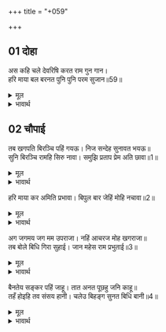 +++
title = "+059"

+++


## 01 दोहा
अस कहि चले देवरिषि करत राम गुन गान।  
हरि माया बल बरनत पुनि पुनि परम सुजान॥59॥  

<details><summary>मूल</summary>

अस कहि चले देवरिषि करत राम गुन गान।  
हरि माया बल बरनत पुनि पुनि परम सुजान॥59॥  
</details>

<details><summary>भावार्थ</summary>

ऐसा कहकर परम सुजान देवर्षि नारदजी श्री रामजी का गुणगान करते हुए और बारम्बार श्री हरि की माया का बल वर्णन करते हुए चले॥59॥  
</details>





## 02 चौपाई
तब खगपति बिरञ्चि पहिं गयऊ। निज सन्देह सुनावत भयऊ॥  
सुनि बिरञ्चि रामहि सिरु नावा। समुझि प्रताप प्रेम अति छावा॥1॥  

<details><summary>मूल</summary>

तब खगपति बिरञ्चि पहिं गयऊ। निज सन्देह सुनावत भयऊ॥  
सुनि बिरञ्चि रामहि सिरु नावा। समुझि प्रताप प्रेम अति छावा॥1॥  
</details>

<details><summary>भावार्थ</summary>

तब पक्षीराज गरुड ब्रह्माजी के पास गए और अपना सन्देह उन्हें कह सुनाया। उसे सुनकर ब्रह्माजी ने श्री रामचन्द्रजी को सिर नवाया और उनके प्रताप को समझकर उनके मन में अत्यन्त प्रेम छा गया॥1॥  
</details>

हरि माया कर अमिति प्रभावा। बिपुल बार जेहिं मोहि नचावा॥2॥  

<details><summary>मूल</summary>

हरि माया कर अमिति प्रभावा। बिपुल बार जेहिं मोहि नचावा॥2॥  
</details>

<details><summary>भावार्थ</summary>

ब्रह्माजी मन में विचार करने लगे कि कवि, कोविद और ज्ञानी सभी माया के वश हैं। भगवान्‌ की माया का प्रभाव असीम है, जिसने मुझ तक को अनेकों बार नचाया है॥2॥  
</details>

अग जगमय जग मम उपराजा। नहिं आचरज मोह खगराजा॥  
तब बोले बिधि गिरा सुहाई। जान महेस राम प्रभुताई॥3॥  

<details><summary>मूल</summary>

अग जगमय जग मम उपराजा। नहिं आचरज मोह खगराजा॥  
तब बोले बिधि गिरा सुहाई। जान महेस राम प्रभुताई॥3॥  
</details>

<details><summary>भावार्थ</summary>

यह सारा चराचर जगत्‌ तो मेरा रचा हुआ है। जब मैं ही मायावश नाचने लगता हूँ, तब गरुड को मोह होना कोई आश्चर्य (की बात) नहीं है। तदनन्तर ब्रह्माजी सुन्दर वाणी बोले- श्री रामजी की महिमा को महादेवजी जानते हैं॥3॥  
</details>

बैनतेय सङ्कर पहिं जाहू। तात अनत पूछहु जनि काहू॥  
तहँ होइहि तव संसय हानी। चलेउ बिहङ्ग सुनत बिधि बानी॥4॥  

<details><summary>मूल</summary>

बैनतेय सङ्कर पहिं जाहू। तात अनत पूछहु जनि काहू॥  
तहँ होइहि तव संसय हानी। चलेउ बिहङ्ग सुनत बिधि बानी॥4॥  
</details>

<details><summary>भावार्थ</summary>

हे गरुड! तुम शङ्करजी के पास जाओ। हे तात! और कहीं किसी से न पूछना। तुम्हारे सन्देह का नाश वहीं होगा। ब्रह्माजी का वचन सुनते ही गरुड चल दिए॥4॥  
</details>


